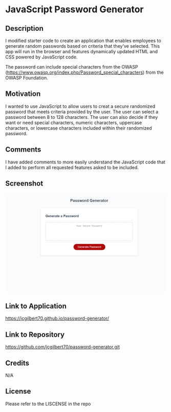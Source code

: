 # JavaScript Password Generator

## Description

I modified starter code to create an application that enables employees to generate random passwords based on criteria that they’ve selected. This app will run in the browser and features dynamically updated HTML and CSS powered by JavaScript code.

The password can include special characters from the OWASP (https://www.owasp.org/index.php/Password_special_characters) from the OWASP Foundation.

## Motivation

I wanted to use JavaScript to allow users to creat a secure randomized password that meets criteria provided by the user. The user can select a password between 8 to 128 characters. The user can also decide if they want or need special characters, numeric characters, uppercase characters, or lowercase characters included within their randomized password.

## Comments

I have added comments to more easily understand the JavaScript code that I added to perform all requested features asked to be included. 

## Screenshot

<img src="assets/img/screenshot.png">

## Link to Application

https://jcgilbert70.github.io/password-generator/

## Link to Repository

https://github.com/jcgilbert70/password-generator.git

## Credits

N/A

## License

Please refer to the LISCENSE in the repo